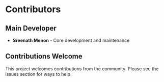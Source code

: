 # Contributors

## Main Developer
- **Sreenath Menon** - Core development and maintenance

## Contributions Welcome
This project welcomes contributions from the community. Please see the issues section for ways to help.